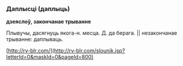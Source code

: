 ### Даплысці (даплыць)
**дзеяслоў, закончанае трыванне**

Плывучы, дасягнуць якога-н. месца. Д. да берага. || незакончанае трыванне: даплываць.

<a rel="author">[http://rv-blr.com/](http://rv-blr.com/slounik.jsp?letterId=0&maskId=0&pageId=800)</a>
